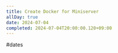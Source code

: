 ```yaml
---
title: Create Docker for Miniserver
allDay: true
date: 2024-07-04
completed: 2024-07-04T20:00:00.120+09:00
---
```

#dates 